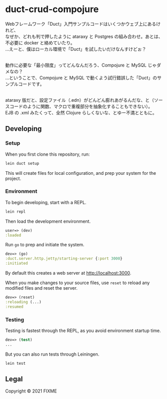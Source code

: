 # duct-crud-compojure

Webフレームワーク「Duct」入門サンプルコードはいくつかウェブ上にあるけれど、<br>
なぜか、どれも判で押したように ataraxy と Postgres の組み合わせ。あとは、不必要に docker と絡めていたり。<br>
…えーと、僕はローカル環境で「Duct」を試したいだけなんすけどぉ？<br><br>

動作に必要な「最小限度」ってどんなんだろう、Compojure と MySQL じゃダメなの？<br>
…ということで、Compojure と MySQL で動くよう試行錯誤した「Duct」のサンプルコードです。<br><br>

ataraxy 版だと、設定ファイル（.edn）がどんどん膨れあがるんだな、と（ソースコードのように関数、マクロで重複部分を抽象化することもできない）。<br>
EJB の .xml みたくって、全然 Clojure らしくないな、とゆー不満とともに。<br>

## Developing

### Setup

When you first clone this repository, run:

```sh
lein duct setup
```

This will create files for local configuration, and prep your system
for the project.

### Environment

To begin developing, start with a REPL.

```sh
lein repl
```

Then load the development environment.

```clojure
user=> (dev)
:loaded
```

Run `go` to prep and initiate the system.

```clojure
dev=> (go)
:duct.server.http.jetty/starting-server {:port 3000}
:initiated
```

By default this creates a web server at <http://localhost:3000>.

When you make changes to your source files, use `reset` to reload any
modified files and reset the server.

```clojure
dev=> (reset)
:reloading (...)
:resumed
```

### Testing

Testing is fastest through the REPL, as you avoid environment startup
time.

```clojure
dev=> (test)
...
```

But you can also run tests through Leiningen.

```sh
lein test
```

## Legal

Copyright © 2021 FIXME

